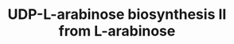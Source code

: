 ---
authors:
- Anwesha
- Eweitz
description: Developed by Gramene.org  Source:[http://plantreactome.gramene.org/ Plant
  Reactome].
last-edited: 2021-05-26
organisms:
- Oryza sativa
redirect_from:
- /index.php/Pathway:WP2981
- /instance/WP2981
schema-jsonld:
- '@context': https://schema.org/
  '@id': https://wikipathways.github.io/pathways/WP2981.html
  '@type': Dataset
  creator:
    '@type': Organization
    name: WikiPathways
  description: Developed by Gramene.org  Source:[http://plantreactome.gramene.org/
    Plant Reactome].
  keywords:
  - L-arabinokinase
  - L-arabinose
  - ADP
  - PPi
  - 1-phosphate
  - beta-L-arabinose
  - UDP-L-arabinose
  - ATP
  - UTP
  license: CC0
  name: UDP-L-arabinose biosynthesis II from L-arabinose
seo: CreativeWork
title: UDP-L-arabinose biosynthesis II from L-arabinose
wpid: WP2981
---